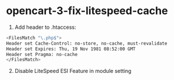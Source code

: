 # opencart-3-fix-litespeed-cache
1. Add header to .htaccess:

```sh
<FilesMatch "\.php$">
Header set Cache-Control: no-store, no-cache, must-revalidate
Header set Expires: Thu, 19 Nov 1981 08:52:00 GMT
Header set Pragma: no-cache
</FilesMatch>
```

2. Disable LiteSpeed ESI Feature in module setting
